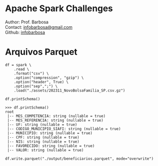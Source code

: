 # Apache Spark Challenges
Author: Prof. Barbosa<br>
Contact: infobarbosa@gmail.com<br>
Github: [infobarbosa](https://github.com/infobarbosa)

# Arquivos Parquet

```
df = spark \
    .read \
    .format("csv") \
    .option("compression", "gzip") \
    .option("header", True) \
    .option("sep",";") \
    .load("./assets/202311_NovoBolsaFamilia_SP.csv.gz")
```

```
df.printSchema()
```

```
>>> df.printSchema()
root
 |-- MES_COMPETENCIA: string (nullable = true)
 |-- MES_REFERENCIA: string (nullable = true)
 |-- UF: string (nullable = true)
 |-- CODIGO_MUNICIPIO_SIAFI: string (nullable = true)
 |-- MUNICIPIO: string (nullable = true)
 |-- CPF: string (nullable = true)
 |-- NIS: string (nullable = true)
 |-- FAVORECIDO: string (nullable = true)
 |-- VALOR: string (nullable = true)

```

```
df.write.parquet("./output/beneficiarios.parquet", mode="overwrite")
```

